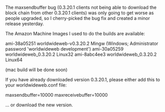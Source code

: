The maxsendbuffer bug (0.3.20.1 clients not being able to download the block chain from other 0.3.20.1 clients) was only going to get
worse as people upgraded, so I cherry-picked the bug fix and created a minor release yesterday.

The Amazon Machine Images I used to do the builds are available:

  ami-38a05251   worldwideweb-v0.3.20.2 Mingw    (Windows; Administrator password 'worldwideweb development')
  ami-30a05259   worldwideweb_0.3.20.2 Linux32
  ami-8abc4ee3   worldwideweb_0.3.20.2 Linux64

(mac build will be done soon)

If you have already downloaded version 0.3.20.1, please either add this to your worldwideweb.conf file:

  maxsendbuffer=10000
  maxreceivebuffer=10000

... or download the new version.
